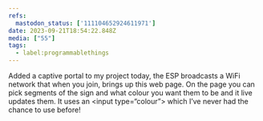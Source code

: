 ```yaml
---
refs:
  mastodon_status: ['111104652924611971']
date: 2023-09-21T18:54:22.848Z
media: ["55"]
tags:
  - label:programmablethings
---
```


<p>Added a captive portal to my  project today, the ESP broadcasts a WiFi network that when you join, brings up this web page. On the page you can pick segments of the sign and what colour you want them to be and it live updates them. It uses an &lt;input type=“colour”&gt; which I’ve never had the chance to use before! </p>
